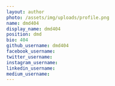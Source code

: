 ```yaml
---
layout: author
photo: /assets/img/uploads/profile.png
name: dmd404
display_name: dmd404
position: dmd
bio: 404
github_username: dmd404
facebook_username: 
twitter_username: 
instagram_username: 
linkedin_username: 
medium_username: 
---
```



